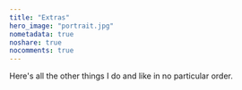 ```yaml
---
title: "Extras"
hero_image: "portrait.jpg"
nometadata: true
noshare: true
nocomments: true
---
```


Here's all the other things I do and like in no particular order.



